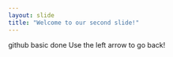 ```yaml
---
layout: slide
title: "Welcome to our second slide!"
---
```

github basic done
Use the left arrow to go back!
